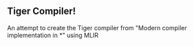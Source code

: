 ## Tiger Compiler!

An attempt to create the Tiger compiler from "Modern compiler implementation in *" using MLIR
